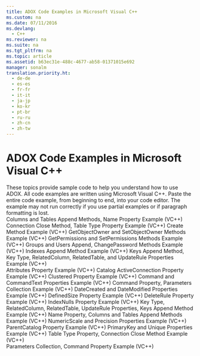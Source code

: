```yaml
---
title: ADOX Code Examples in Microsoft Visual C++
ms.custom: na
ms.date: 07/11/2016
ms.devlang: 
  - C++
ms.reviewer: na
ms.suite: na
ms.tgt_pltfrm: na
ms.topic: article
ms.assetid: b63ec31e-488c-4677-ab58-01371015e692
manager: sonalm
translation.priority.ht: 
  - de-de
  - es-es
  - fr-fr
  - it-it
  - ja-jp
  - ko-kr
  - pt-br
  - ru-ru
  - zh-cn
  - zh-tw
---
```

# ADOX Code Examples in Microsoft Visual C++
<?xml version="1.0" encoding="utf-8"?>
<developerReferenceWithoutSyntaxDocument xmlns="http://ddue.schemas.microsoft.com/authoring/2003/5" xmlns:xlink="http://www.w3.org/1999/xlink" xmlns:xsi="http://www.w3.org/2001/XMLSchema-instance" xsi:schemaLocation="http://ddue.schemas.microsoft.com/authoring/2003/5 http://dduestorage.blob.core.windows.net/ddueschema/developer.xsd">
  <introduction>
    <para>These topics provide sample code to help you understand how to use ADOX. All code examples are written using Microsoft Visual C++.</para>
    <alert class="note">
      <para>Paste the entire code example, from beginning to end, into your code editor. The example may not run correctly if you use partial examples or if paragraph formatting is lost.</para>
    </alert>
  </introduction>
  <section>
    <title>Methods</title>
    <content>
      <list class="bullet">
        <listItem>
          <para>
            <legacyLink xlink:href="2b6dfef9-bcdf-483d-a164-2fa3ec81a43f">Columns and Tables Append Methods, Name Property Example (VC++)</legacyLink>
          </para>
        </listItem>
        <listItem>
          <para>
            <legacyLink xlink:href="d0e250aa-fc57-4fd3-9610-d64f50c5507f">Connection Close Method, Table Type Property Example (VC++)</legacyLink>
          </para>
        </listItem>
        <listItem>
          <para>
            <legacyLink xlink:href="57fcb0eb-5d40-4ad4-996d-380732de8a3d">Create Method Example (VC++)</legacyLink>
          </para>
        </listItem>
        <listItem>
          <para>
            <legacyLink xlink:href="f5f2aa4b-d790-458f-9e70-1643e3e203b2">GetObjectOwner and SetObjectOwner Methods Example (VC++)</legacyLink>
          </para>
        </listItem>
        <listItem>
          <para>
            <legacyLink xlink:href="8c75d547-d3d7-44c4-b7de-eead5d11b92e">GetPermissions and SetPermissions Methods Example (VC++)</legacyLink>
          </para>
        </listItem>
        <listItem>
          <para>
            <legacyLink xlink:href="7e7067d0-6405-4c09-bff3-b1c2f2d783e0">Groups and Users Append, ChangePassword Methods Example (VC++)</legacyLink>
          </para>
        </listItem>
        <listItem>
          <para>
            <legacyLink xlink:href="33c559c4-4db7-4850-9309-2743a7ae5521">Indexes Append Method Example (VC++)</legacyLink>
          </para>
        </listItem>
        <listItem>
          <para>
            <legacyLink xlink:href="28495b8f-18dc-482c-995d-a120f6ae2006">Keys Append Method, Key Type, RelatedColumn, RelatedTable, and UpdateRule Properties Example (VC++)</legacyLink>
          </para>
        </listItem>
      </list>
    </content>
  </section>
  <section>
    <title>Properties</title>
    <content>
      <list class="bullet">
        <listItem>
          <para>
            <legacyLink xlink:href="1057b57b-5ace-4830-9a20-562e88aeef86">Attributes Property Example (VC++)</legacyLink>
          </para>
        </listItem>
        <listItem>
          <para>
            <legacyLink xlink:href="518905a9-6044-4194-af6c-84952d95939d">Catalog ActiveConnection Property Example (VC++)</legacyLink>
          </para>
        </listItem>
        <listItem>
          <para>
            <legacyLink xlink:href="b993e357-3e2e-48a7-a627-76909160c97f">Clustered Property Example (VC++)</legacyLink>
          </para>
        </listItem>
        <listItem>
          <para>
            <legacyLink xlink:href="5a007b9a-be11-4fba-96db-6252993f97b8">Command and CommandText Properties Example (VC++)</legacyLink>
          </para>
        </listItem>
        <listItem>
          <para>
            <legacyLink xlink:href="8636fa08-b3db-4e9a-a918-585e76dd59c8">Command Property, Parameters Collection Example (VC++)</legacyLink>
          </para>
        </listItem>
        <listItem>
          <para>
            <legacyLink xlink:href="b964beee-83c7-4f91-8255-3ba864c9adfd">DateCreated and DateModified Properties Example (VC++)</legacyLink>
          </para>
        </listItem>
        <listItem>
          <para>
            <legacyLink xlink:href="cc752ae4-58c4-4a7b-bfb2-0454e90fe2e7">DefinedSize Property Example (VC++)</legacyLink>
          </para>
        </listItem>
        <listItem>
          <para>
            <legacyLink xlink:href="7a1def31-2b6f-4542-aac3-ec35b54c89ef">DeleteRule Property Example (VC++)</legacyLink>
          </para>
        </listItem>
        <listItem>
          <para>
            <legacyLink xlink:href="ee407e03-4889-4a22-b031-ca542d637c96">IndexNulls Property Example (VC++)</legacyLink>
          </para>
        </listItem>
        <listItem>
          <para>
            <legacyLink xlink:href="28495b8f-18dc-482c-995d-a120f6ae2006">Key Type, RelatedColumn, RelatedTable, UpdateRule Properties, Keys Append Method Example (VC++)</legacyLink>
          </para>
        </listItem>
        <listItem>
          <para>
            <legacyLink xlink:href="2b6dfef9-bcdf-483d-a164-2fa3ec81a43f">Name Property, Columns and Tables Append Methods Example (VC++)</legacyLink>
          </para>
        </listItem>
        <listItem>
          <para>
            <legacyLink xlink:href="69653366-ebd7-4ff6-a654-761772223b0c">NumericScale and Precision Properties Example (VC++)</legacyLink>
          </para>
        </listItem>
        <listItem>
          <para>
            <legacyLink xlink:href="43ae202e-1972-4aab-9cc1-3b6612bad363">ParentCatalog Property Example (VC++)</legacyLink>
          </para>
        </listItem>
        <listItem>
          <para>
            <legacyLink xlink:href="d51814a2-ff7d-48ed-b719-99776da2091a">PrimaryKey and Unique Properties Example (VC++)</legacyLink>
          </para>
        </listItem>
        <listItem>
          <para>
            <legacyLink xlink:href="d0e250aa-fc57-4fd3-9610-d64f50c5507f">Table Type Property, Connection Close Method Example (VC++)</legacyLink>
          </para>
        </listItem>
      </list>
    </content>
  </section>
  <section>
    <title>Collections</title>
    <content>
      <list class="bullet">
        <listItem>
          <para>
            <legacyLink xlink:href="8636fa08-b3db-4e9a-a918-585e76dd59c8">Parameters Collection, Command Property Example (VC++)</legacyLink>
          </para>
        </listItem>
      </list>
    </content>
  </section>
  <relatedTopics />
</developerReferenceWithoutSyntaxDocument>